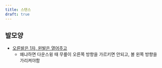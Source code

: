 ```yaml
---
title: 스탠스
draft: true
---
```


## 발모양

- [오른발은 1자, 왼발은 열어주고](https://www.youtube.com/watch?v=M03_l0R_xbI&t=20m44s)
  - 왜냐하면 다운스윙 때 무릎이 오른쪽 방향을 가르키면 안되고, 볼 왼쪽 방향을 가리켜야함
